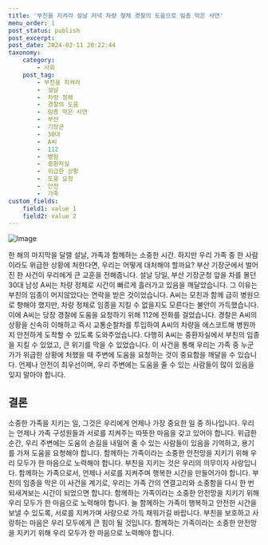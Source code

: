 ```yaml
---
title: '부친을 지켜라 설날 저녁 차량 정체 경찰의 도움으로 임종 막은 사연'
menu_order: 1
post_status: publish
post_excerpt: 
post_date: 2024-02-11 20:22:44
taxonomy:
    category:
        - 사회
    post_tag:
        - 부친을 지켜라
        -  설날
        -  차량 정체
        -  경찰의 도움
        -  임종 막은 사연
        -  부산
        -  기장군
        -  30대
        -  A씨
        -  112
        -  병원
        -  중환자실
        -  위급한 상황
        -  도움 요청
        -  안전
        -  가족
custom_fields:
    field1: value 1
    field2: value 2
---
```


![Image](https://imgnews.pstatic.net/image/005/2024/02/11/2019102216142177904_1571728461_0019154346_20240211132801406.jpg?type=w647)

한 해의 마지막을 달랠 설날, 가족과 함께하는 소중한 시간. 하지만 우리 가족 중 한 사람이라도 위급한 상황에 처한다면, 우리는 어떻게 대처해야 할까요? 부산 기장군에서 벌어진 한 사건이 우리에게 큰 교훈을 전해줍니다.
설날 당일, 부산 기장군청 앞을 차를 몰던 30대 남성 A씨는 차량 정체로 시간이 빠르게 흘러가고 있음을 깨달았습니다. 그 이유는 부친의 임종이 머지않았다는 연락을 받은 것이었습니다. A씨는 모친과 함께 급히 병원으로 향해야 했지만, 차량 정체로 임종을 지킬 수 없을지도 모른다는 불안이 가득했습니다.
이에 A씨는 당장 경찰에 도움을 요청하기 위해 112에 전화를 걸었습니다. 경찰은 A씨의 상황을 신속히 이해하고 즉시 교통순찰차를 투입하여 A씨의 차량을 에스코트해 병원까지 안전하게 도착할 수 있도록 도와주었습니다. 다행히 A씨는 중환자실에서 부친의 임종을 지킬 수 있었고, 큰 위기를 막을 수 있었습니다.
이 사건을 통해 우리는 가족 중 누군가가 위급한 상황에 처했을 때 주변에 도움을 요청하는 것이 중요함을 깨달을 수 있습니다. 언제나 안전이 최우선이며, 우리 주변에는 도움을 줄 수 있는 사람들이 많이 있음을 잊지 말아야 합니다.
## 결론
소중한 가족을 지키는 일, 그것은 우리에게 언제나 가장 중요한 일 중 하나입니다. 우리는 언제나 가족 구성원들과 서로를 지켜주는 따뜻한 마음을 갖고 있어야 합니다. 위급한 순간, 우리 주변에는 도움의 손길을 내밀어 줄 수 있는 사람들이 있음을 기억하고, 용기를 가져 도움을 요청해야 합니다. 함께하는 가족이라는 소중한 안전망을 지키기 위해 우리 모두가 한 마음으로 노력해야 합니다. 부친을 지키는 것은 우리의 의무이자 사랑입니다. 함께하는 가족으로서, 언제나 서로를 지켜주며 행복한 시간을 만들어가야 합니다. 부친의 임종을 막은 이 사건을 계기로, 우리는 가족 간의 연결고리와 소중함을 다시 한 번 되새겨보는 시간이 되었으면 합니다. 함께하는 가족이라는 소중한 안전망을 지키기 위해 우리 모두가 한 마음으로 노력해야 합니다. 늘 함께하는 가족이 행복하고 안전한 시간을 보낼 수 있도록, 서로를 지켜가며 사랑으로 가득 채워가길 바랍니다. 부친을 보호하고 사랑하는 마음은 우리 모두에게 큰 힘이 될 것입니다. 함께하는 가족이라는 소중한 안전망을 지키기 위해 우리 모두가 한 마음으로 노력해야 합니다.
